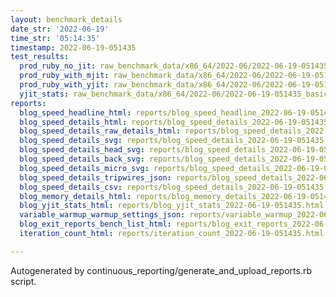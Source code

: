 ```yaml
---
layout: benchmark_details
date_str: '2022-06-19'
time_str: '05:14:35'
timestamp: 2022-06-19-051435
test_results:
  prod_ruby_no_jit: raw_benchmark_data/x86_64/2022-06/2022-06-19-051435_basic_benchmark_prod_ruby_no_jit.json
  prod_ruby_with_mjit: raw_benchmark_data/x86_64/2022-06/2022-06-19-051435_basic_benchmark_prod_ruby_with_mjit.json
  prod_ruby_with_yjit: raw_benchmark_data/x86_64/2022-06/2022-06-19-051435_basic_benchmark_prod_ruby_with_yjit.json
  yjit_stats: raw_benchmark_data/x86_64/2022-06/2022-06-19-051435_basic_benchmark_yjit_stats.json
reports:
  blog_speed_headline_html: reports/blog_speed_headline_2022-06-19-051435.html
  blog_speed_details_html: reports/blog_speed_details_2022-06-19-051435.html
  blog_speed_details_raw_details_html: reports/blog_speed_details_2022-06-19-051435.raw_details.html
  blog_speed_details_svg: reports/blog_speed_details_2022-06-19-051435.svg
  blog_speed_details_head_svg: reports/blog_speed_details_2022-06-19-051435.head.svg
  blog_speed_details_back_svg: reports/blog_speed_details_2022-06-19-051435.back.svg
  blog_speed_details_micro_svg: reports/blog_speed_details_2022-06-19-051435.micro.svg
  blog_speed_details_tripwires_json: reports/blog_speed_details_2022-06-19-051435.tripwires.json
  blog_speed_details_csv: reports/blog_speed_details_2022-06-19-051435.csv
  blog_memory_details_html: reports/blog_memory_details_2022-06-19-051435.html
  blog_yjit_stats_html: reports/blog_yjit_stats_2022-06-19-051435.html
  variable_warmup_warmup_settings_json: reports/variable_warmup_2022-06-19-051435.warmup_settings.json
  blog_exit_reports_bench_list_html: reports/blog_exit_reports_2022-06-19-051435.bench_list.html
  iteration_count_html: reports/iteration_count_2022-06-19-051435.html

---
```

Autogenerated by continuous_reporting/generate_and_upload_reports.rb script.
